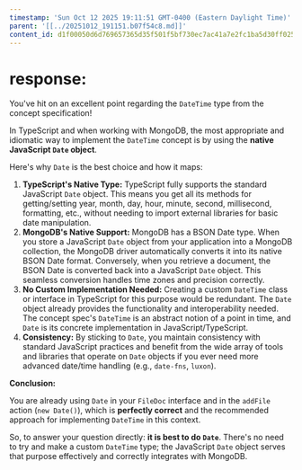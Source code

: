 ```yaml
---
timestamp: 'Sun Oct 12 2025 19:11:51 GMT-0400 (Eastern Daylight Time)'
parent: '[[../20251012_191151.b07f54c8.md]]'
content_id: d1f00050d6d769657365d35f501f5bf730ec7ac41a7e2fc1ba5d30ff025b869b
---
```


# response:

You've hit on an excellent point regarding the `DateTime` type from the concept specification!

In TypeScript and when working with MongoDB, the most appropriate and idiomatic way to implement the `DateTime` concept is by using the **native JavaScript `Date` object**.

Here's why `Date` is the best choice and how it maps:

1. **TypeScript's Native Type:** TypeScript fully supports the standard JavaScript `Date` object. This means you get all its methods for getting/setting year, month, day, hour, minute, second, millisecond, formatting, etc., without needing to import external libraries for basic date manipulation.
2. **MongoDB's Native Support:** MongoDB has a BSON Date type. When you store a JavaScript `Date` object from your application into a MongoDB collection, the MongoDB driver automatically converts it into its native BSON Date format. Conversely, when you retrieve a document, the BSON Date is converted back into a JavaScript `Date` object. This seamless conversion handles time zones and precision correctly.
3. **No Custom Implementation Needed:** Creating a custom `DateTime` class or interface in TypeScript for this purpose would be redundant. The `Date` object already provides the functionality and interoperability needed. The concept spec's `DateTime` is an abstract notion of a point in time, and `Date` is its concrete implementation in JavaScript/TypeScript.
4. **Consistency:** By sticking to `Date`, you maintain consistency with standard JavaScript practices and benefit from the wide array of tools and libraries that operate on `Date` objects if you ever need more advanced date/time handling (e.g., `date-fns`, `luxon`).

**Conclusion:**

You are already using `Date` in your `FileDoc` interface and in the `addFile` action (`new Date()`), which is **perfectly correct** and the recommended approach for implementing `DateTime` in this context.

So, to answer your question directly: **it is best to do `Date`**. There's no need to try and make a custom `DateTime` type; the JavaScript `Date` object serves that purpose effectively and correctly integrates with MongoDB.

